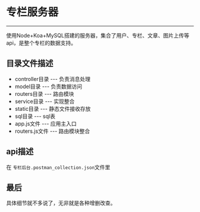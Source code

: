 # 专栏服务器

---
使用Node+Koa+MySQL搭建的服务器，集合了用户、专栏、文章、图片上传等api，是整个专栏的数据支持。

## 目录文件描述

- controller目录  --- 负责消息处理
- model目录 --- 负责数据访问
- routers目录 --- 路由模块
- service目录 --- 实现整合
- static目录 --- 静态文件接收存放
- sql目录 --- sql表
- app.js文件 --- 应用主入口
- routers.js文件 --- 路由模块整合

## api描述

在 ``专栏后台.postman_collection.json``文件里

## 最后

具体细节就不多说了，无非就是各种增删改查。

